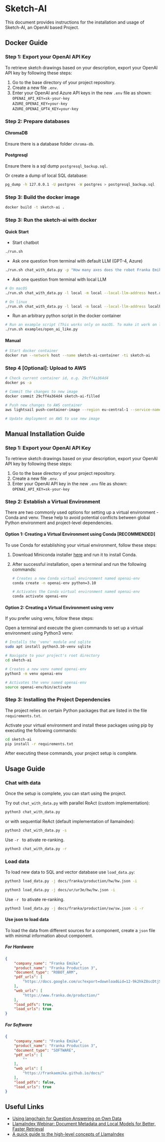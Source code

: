 # Sketch-AI

This document provides instructions for the installation and usage of Sketch-AI, an OpenAI based Project.

## Docker Guide

### Step 1: Export your OpenAI API Key

To retrieve sketch drawings based on your description, export your OpenAI API key by following these steps:

1. Go to the base directory of your project repository.
2. Create a new file `.env`.
3. Enter your OpenAI and Azure API keys in the new `.env` file as shown: \
    `OPENAI_API_KEY=sk-your-key` \
    `AZURE_OPENAI_KEY=your-key` \
    `AZURE_OPENAI_GPT4_KEY=your-key`

### Step 2: Prepare databases

#### ChromaDB

Ensure there is a database folder `chroma-db`.

#### Postgresql

Ensure there is a sql dump `postgresql_backup.sql`.

Or create a dump of local SQL database:

```sh
pg_dump -h 127.0.0.1 -U postgres -W postgres > postgresql_backup.sql
```

### Step 3: Build the docker image

```sh
docker build -t sketch-ai .
```

### Step 3: Run the sketch-ai with docker

#### Quick Start

* Start chatbot

```sh
./run.sh
```

* Ask one question from terminal with default LLM (GPT-4, Azure)

```sh
./run.sh chat_with_data.py -p "How many axes does the robot Franka Emika production have?"
```

* Ask one question from terminal with local LLM

```sh
# On macOS
./run.sh chat_with_data.py -l local -m local --local-llm-address host.docker.internal --local-llm-port 8080 -p "How many axes does the robot Franka Emika production have?"

# On linux
./run.sh chat_with_data.py -l local -m local --local-llm-address localhost --local-llm-port 8080 -p "How many axes does the robot Franka Emika production have?"
```

* Run an arbitrary python script in the docker container

```sh
# Run an example script (This works only on macOS. To make it work on linux, you need to change the host.docker.internal to localhost.)
./run.sh examples/open_ai_like.py
```

#### Manual

```sh
# Start docker container
docker run --network host --name sketch-ai-container -ti sketch-ai
```

### Step 4 [Optional]: Upload to AWS

```sh
# Check current container id, e.g. 29cff4a364d4
docker ps -a

# Commit the changes to new image
docker commit 29cff4a364d4 sketch-ai-filled

# Push new changes to AWS container
aws lightsail push-container-image --region eu-central-1 --service-name sketch-ai-aws-container --label sketch-ai-gradio --image sketch-ai-filled:latest

# Update deployment on AWS to use new image
```


## Manual Installation Guide

### Step 1: Export your OpenAI API Key

To retrieve sketch drawings based on your description, export your OpenAI API key by following these steps:

1. Go to the base directory of your project repository.
2. Create a new file `.env`.
3. Enter your OpenAI API key in the new `.env` file as shown: `OPENAI_API_KEY=sk-your-key`

### Step 2: Establish a Virtual Environment

There are two commonly used options for setting up a virtual environment - Conda and venv. These help to avoid potential conflicts between global Python environment and project-level dependencies.

#### Option 1: Creating a Virtual Environment using Conda [RECOMMENDED]

To use Conda for establishing your virtual environment, follow these steps:

1. Download Miniconda installer [here](https://docs.conda.io/projects/miniconda/en/latest/index.html) and run it to install Conda.

2. After successful installation, open a terminal and run the following commands:

    ```bash
    # Creates a new Conda virtual environment named openai-env
    conda create -n openai-env python=3.10

    # Activates the Conda virtual environment named openai-env
    conda activate openai-env
    ```

#### Option 2: Creating a Virtual Environment using venv

If you prefer using venv, follow these steps:

Open a terminal and execute the given commands to set up a virtual environment using Python3 venv:

```bash
# Installs the 'venv' module and sqlite
sudo apt install python3.10-venv sqlite

# Navigate to your project's root directory
cd sketch-ai

# Creates a new venv named openai-env
python3 -m venv openai-env

# Activates the venv named openai-env
source openai-env/bin/activate
```

### Step 3: Installing the Project Dependencies

The project relies on certain Python packages that are listed in the file `requirements.txt`.

Activate your virtual environment and install these packages using pip by executing the following commands:

```bash
cd sketch-ai
pip install -r requirements.txt
```

After executing these commands, your project setup is complete.

## Usage Guide

### Chat with data

Once the setup is complete, you can start using the project.

Try out `chat_with_data.py` with parallel ReAct (custom implementation):

```bash
python3 chat_with_data.py
```

or with sequential ReAct (default implementation of llamaindex):

```bash
python3 chat_with_data.py -s
```


Use ```-r ``` to ativate re-ranking.

```bash
python3 chat_with_data.py -r
```


### Load data
To load new data to SQL and vector database use ```load_data.py```:

```bash
python3 load_data.py -j docs/franka/production/hw/hw.json -i
```

```bash
python3 load_data.py -j docs/ur/ur3e/hw/hw.json -i
```

Use ```-r ``` to ativate re-ranking.

```bash
python3 load_data.py -j docs/franka/production/sw/sw.json -i -r
```

#### Use json to load data

To load the data from different sources for a component, create a ```json``` file with minimal information about component.

##### For Hardware

```json
{
    "company_name": "Franka Emika",
    "product_name": "Franka Production 3",
    "document_type": "ROBOT_ARM",
    "pdf_urls": [
        "https://docs.google.com/uc?export=download&id=12-9k2hkZ8scDtjSXbLt8sEjvVP4fYbLE"
    ],
    "web_urls": [
        "https://www.franka.de/production/"
    ],
    "load_pdfs": true,
    "load_urls": true
}
```

##### For Software


```json
{
    "company_name": "Franka Emika",
    "product_name": "Franka Production 3",
    "document_type": "SOFTWARE",
    "pdf_urls": [
        ""
    ],
    "web_urls": [
        "https://frankaemika.github.io/docs/"
    ],
    "load_pdfs": false,
    "load_urls": true
}
```


## Useful Links

* [Using langchain for Question Answering on Own Data](https://medium.com/@onkarmishra/using-langchain-for-question-answering-on-own-data-3af0a82789ed)
* [LlamaIndex Webinar: Document Metadata and Local Models for Better, Faster Retrieval](https://youtu.be/njzB6fm0U8g?si=h8EnIgBTsbXatoXS&t=140)
* [A quick guide to the high-level concepts of LlamaIndex](https://gpt-index.readthedocs.io/en/latest/getting_started/concepts.html)
